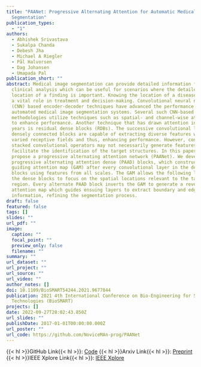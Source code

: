 ```yaml
---
title: "PAANet: Progressive Alternating Attention for Automatic Medical Image
  Segmentation"
publication_types:
  - "1"
authors:
  - Abhishek Srivastava
  - Sukalpa Chanda
  - Debesh Jha
  - Michael A Riegler
  - Pål Halvorsen
  - Dag Johansen
  - Umapada Pal
publication_short: ""
abstract: Medical image segmentation can provide detailed information for
  clinical analysis which can be useful for scenarios where the detailed
  location of a finding is important. Knowing the location of a disease can play
  a vital role in treatment and decision-making. Convolutional neural network
  (CNN) based encoder-decoder techniques have advanced the performance of
  automated medical image segmentation systems. Several such CNN-based
  methodologies utilize techniques such as spatial- and channel-wise attention
  to enhance performance. Another technique that has drawn attention in recent
  years is residual dense blocks (RDBs). The successive convolutional layers in
  densely connected blocks are capable of extracting diverse features with
  varied receptive fields and thus, enhancing performance. However, consecutive
  stacked convolutional operators may not necessarily generate features that
  facilitate the identification of the target structures. In this paper, we
  propose a progressive alternating attention network (PAANet). We develop
  progressive alternating attention dense (PAAD) blocks, which construct a
  guiding attention map (GAM) after every convolutional layer in the dense
  blocks using features from all scales. The GAM allows the following layers in
  the dense blocks to focus on the spatial locations relevant to the target
  region. Every alternate PAAD block inverts the GAM to generate a reverse
  attention map which guides ensuing layers to extract boundary and edge-related
  information, refining the segmentation process.
draft: false
featured: false
tags: []
slides: ""
url_pdf: ""
image:
  caption: ""
  focal_point: ""
  preview_only: false
  filename: ""
summary: ""
url_dataset: ""
url_project: ""
url_source: ""
url_video: ""
author_notes: []
doi: 10.1109/BioSMART54244.2021.9677844
publication: 2021 4th International Conference on Bio-Engineering for Smart
  Technologies (BioSMART)
projects: []
date: 2022-09-27T20:02:43.850Z
url_slides: ""
publishDate: 2017-01-01T00:00:00.000Z
url_poster: ""
url_code: https://github.com/NoviceMAn-prog/PAANet
---
```


{{< hl >}}GitHub Link{{< hl >}}: [Code](https://github.com/NoviceMAn-prog/PAANet)
{{< hl >}}Arxiv Link{{< hl >}}: [Preprint](https://arxiv.org/abs/2111.10618)
{{< hl >}}IEEE Xplore Link{{< hl >}}: [IEEE Xplore](https://ieeexplore.ieee.org/abstract/document/9677844)


